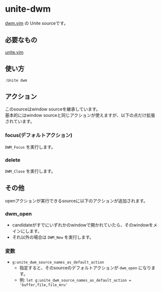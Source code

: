 unite-dwm
=========

[dwm.vim](https://github.com/spolu/dwm.vim) の Unite sourceです。

## 必要なもの

[unite.vim](https://github.com/Shougo/unite.vim)

## 使い方

`:Unite dwm`

## アクション

このsourceはwindow sourceを継承しています。  
基本的にはwindow sourceと同じアクションが使えますが、以下の点だけ拡張されています。

### focus(デフォルトアクション)

`DWM_Focus` を実行します。

### delete

`DWM_Close` を実行します。

## その他

openアクションが実行できるsourceに以下のアクションが追加されます。

### dwm_open

  - candidateがすでにいずれかのwindowで開かれていたら、そのwindowをメインにします。
  - それ以外の場合は `DWM_New` を実行します。

### 変数

  - `g:unite_dwm_source_names_as_default_action`
    - 指定すると、そのsourceのデフォルトアクションが `dwm_open` になります。
    - 例: `let g:unite_dwm_source_names_as_default_action = 'buffer,file,file_mru'`
